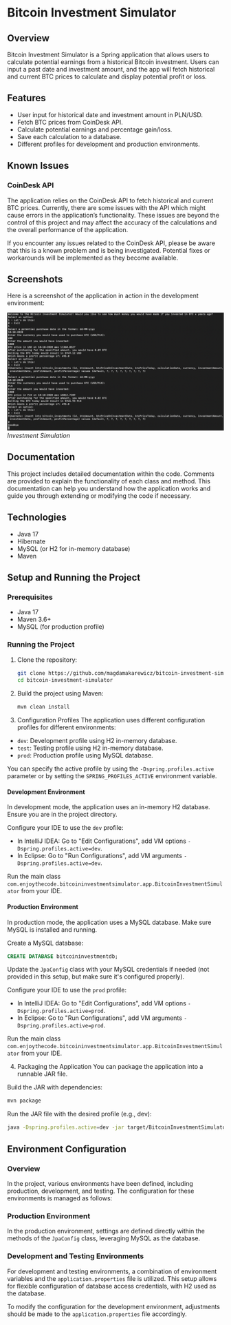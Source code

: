 # Bitcoin Investment Simulator

## Overview
Bitcoin Investment Simulator is a Spring application that allows users to calculate potential earnings from a historical Bitcoin investment. Users can input a past date and investment amount, and the app will fetch historical and current BTC prices to calculate and display potential profit or loss.

## Features
- User input for historical date and investment amount in PLN/USD.
- Fetch BTC prices from CoinDesk API.
- Calculate potential earnings and percentage gain/loss.
- Save each calculation to a database.
- Different profiles for development and production environments.

## Known Issues

### CoinDesk API
The application relies on the CoinDesk API to fetch historical and current BTC prices. Currently, there are some issues with the API which might cause errors in the application’s functionality. These issues are beyond the control of this project and may affect the accuracy of the calculations and the overall performance of the application.

If you encounter any issues related to the CoinDesk API, please be aware that this is a known problem and is being investigated. Potential fixes or workarounds will be implemented as they become available.

## Screenshots
Here is a screenshot of the application in action in the development environment:

![Investment Simulation](screenshots/screenshot.png)
*Investment Simulation*

## Documentation

This project includes detailed documentation within the code. Comments are provided to explain the functionality of each class and method. This documentation can help you understand how the application works and guide you through extending or modifying the code if necessary.

## Technologies
- Java 17
- Hibernate
- MySQL (or H2 for in-memory database)
- Maven

## Setup and Running the Project

### Prerequisites
- Java 17
- Maven 3.6+
- MySQL (for production profile)

### Running the Project

1. Clone the repository:
    ```sh
    git clone https://github.com/magdamakarewicz/bitcoin-investment-simulator.git
    cd bitcoin-investment-simulator
    ```

2. Build the project using Maven:
    ```sh
    mvn clean install
    ```

3. Configuration Profiles
   The application uses different configuration profiles for different environments:

- `dev`: Development profile using H2 in-memory database.
- `test`: Testing profile using H2 in-memory database.
- `prod`: Production profile using MySQL database.

You can specify the active profile by using the `-Dspring.profiles.active` parameter or by setting the `SPRING_PROFILES_ACTIVE` environment variable.

#### Development Environment
In development mode, the application uses an in-memory H2 database. Ensure you are in the project directory.

Configure your IDE to use the `dev` profile:
- In IntelliJ IDEA: Go to "Edit Configurations", add VM options `-Dspring.profiles.active=dev`.
- In Eclipse: Go to "Run Configurations", add VM arguments `-Dspring.profiles.active=dev`.

Run the main class `com.enjoythecode.bitcoininvestmentsimulator.app.BitcoinInvestmentSimulator` from your IDE.

#### Production Environment
In production mode, the application uses a MySQL database. Make sure MySQL is installed and running.

Create a MySQL database:
```sql
CREATE DATABASE bitcoininvestmentdb;
```

Update the `JpaConfig` class with your MySQL credentials if needed (not provided in this setup, but make sure it's configured properly).

Configure your IDE to use the `prod` profile:
- In IntelliJ IDEA: Go to "Edit Configurations", add VM options `-Dspring.profiles.active=prod`.
- In Eclipse: Go to "Run Configurations", add VM arguments `-Dspring.profiles.active=prod`.

Run the main class `com.enjoythecode.bitcoininvestmentsimulator.app.BitcoinInvestmentSimulator` from your IDE.

4. Packaging the Application
   You can package the application into a runnable JAR file.

Build the JAR with dependencies:
```sh
mvn package
```

Run the JAR file with the desired profile (e.g., dev):
```sh
java -Dspring.profiles.active=dev -jar target/BitcoinInvestmentSimulator-1.0-SNAPSHOT-jar-with-dependencies.jar
```

## Environment Configuration

### Overview
In the project, various environments have been defined, including production, development, and testing. The configuration for these environments is managed as follows:

### Production Environment

In the production environment, settings are defined directly within the methods of the `JpaConfig` class, leveraging MySQL as the database.

### Development and Testing Environments

For development and testing environments, a combination of environment variables and the `application.properties` file is utilized. This setup allows for flexible configuration of database access credentials, with H2 used as the database.

To modify the configuration for the development environment, adjustments should be made to the `application.properties` file accordingly.